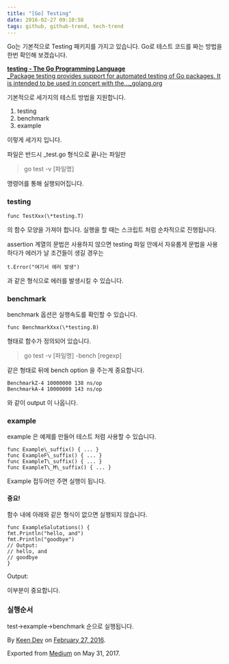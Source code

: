 ```yaml
---
title: "[Go] Testing"
date: 2016-02-27 09:10:58
tags: github, github-trend, tech-trend 
---
```



Go는 기본적으로 Testing 패키지를 가지고 있습니다. Go로 테스트 코드를 짜는 방법을 한번 확인해 보겠습니다.

[**testing - The Go Programming Language**  
_Package testing provides support for automated testing of Go packages. It is intended to be used in concert with the..._golang.org][anchor0][][anchor1]

기본적으로 세가지의 테스트 방법을 지원합니다.

1. testing
2. benchmark
3. example

이렇게 세가지 입니다.

파일은 반드시 \_test.go 형식으로 끝나는 파일만
> 
> go test -v \[파일명\]

명령어를 통해 실행되어집니다.

### **testing**
    
    func TestXxx(\*testing.T)

의 함수 모양을 가져야 합니다. 실행을 할 때는 스크립트 처럼 순차적으로 진행됩니다.

assertion 계열의 문법은 사용하지 않으면 testing 파일 안에서 자유롭게 문법을 사용하다가 에러가 날 조건들이 생길 경우는
    
    t.Error("여기서 에러 발생")

과 같은 형식으로 에러를 발생시킬 수 있습니다.

### benchmark

benchmark 옵션은 실행속도를 확인할 수 있습니다.
    
    func BenchmarkXxx(\*testing.B)

형태로 함수가 정의되어 있습니다.
> 
> go test -v \[파일명\] -bench \[regexp\]

같은 형태로 뒤에 bench option 을 주는게 중요합니다.
    
    BenchmarkZ-4 10000000 138 ns/op  
    BenchmarkA-4 10000000 143 ns/op

와 같이 output 이 나옵니다.

### example

example 은 예제를 만들어 테스트 처럼 사용할 수 있습니다.
    
    func Example\_suffix() { ... }  
    func ExampleF\_suffix() { ... }  
    func ExampleT\_suffix() { ... }  
    func ExampleT\_M\_suffix() { ... }

Example 접두어만 주면 실행이 됩니다.

#### 중요!

함수 내에 아래와 같은 형식이 없으면 실행되지 않습니다.
    
    func ExampleSalutations() {  
    fmt.Println("hello, and")  
    fmt.Println("goodbye")  
    // Output:  
    // hello, and  
    // goodbye  
    }

Output:

이부분이 중요합니다.

### 실행순서

test-\>example-\>benchmark 순으로 실행됩니다.

By [Keen Dev][anchor2] on [February 27, 2016][anchor3].

Exported from [Medium][anchor4] on May 31, 2017\.


[anchor0]: https://golang.org/pkg/testing/ "https://golang.org/pkg/testing/"
[anchor1]: https://golang.org/pkg/testing/
[anchor2]: https://medium.com/@keendev
[anchor3]: https://medium.com/p/98387f42b2fb
[anchor4]: https://medium.co